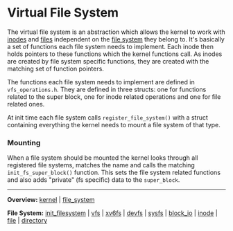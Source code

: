 # Virtual File System

The virtual file system is an abstraction which allows the kernel to work with [inodes](inode.md) and [files](file.md) independent on the [file system](file_system.md) they belong to. It's basically a set of functions each file system needs to implement. Each inode then holds pointers to these functions which the kernel functions call. As inodes are created by file system specific functions, they are created with the matching set of function pointers.

The functions each file system needs to implement are defined in `vfs_operations.h`. They are defined in three structs: one for functions related to the super block, one for inode related operations and one for file related ones.

At init time each file system calls `register_file_system()` with a struct containing everything the kernel needs to mount a file system of that type. 


### Mounting

When a file system should be mounted the kernel looks through all registered file systems, matches the name and calls the matching `init_fs_super_block()` function. This sets the file system related functions and also adds "private" (fs specific) data to the `super_block`.


---
**Overview:** [kernel](kernel.md) | [file_system](file_system.md)

**File System:** [init_filesystem](init_filesystem.md) | [vfs](vfs.md) | [xv6fs](xv6fs/xv6fs.md) | [devfs](devfs.md) | [sysfs](sysfs.md) | [block_io](block_io.md) | [inode](inode.md) | [file](file.md) | [directory](directory.md)
